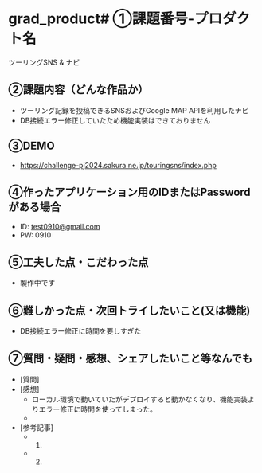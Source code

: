 # grad_product# ①課題番号-プロダクト名
ツーリングSNS & ナビ

## ②課題内容（どんな作品か）
- ツーリング記録を投稿できるSNSおよびGoogle MAP APIを利用したナビ
- DB接続エラー修正していたため機能実装はできておりません

## ③DEMO
- https://challenge-pj2024.sakura.ne.jp/touringsns/index.php

## ④作ったアプリケーション用のIDまたはPasswordがある場合

- ID: test0910@gmail.com
- PW: 0910

## ⑤工夫した点・こだわった点

- 製作中です

## ⑥難しかった点・次回トライしたいこと(又は機能)

- DB接続エラー修正に時間を要しすぎた

## ⑦質問・疑問・感想、シェアしたいこと等なんでも

- [質問] 
- [感想]
    - ローカル環境で動いていたがデプロイすると動かなくなり、機能実装よりエラー修正に時間を使ってしまった。
    - 
- [参考記事]
  - 1. 
  - 2. 
